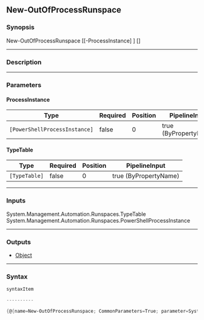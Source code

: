 New-OutOfProcessRunspace
------------------------

### Synopsis

New-OutOfProcessRunspace [[-ProcessInstance] <PowerShellProcessInstance>] [<CommonParameters>]

---

### Description

---

### Parameters
#### **ProcessInstance**

|Type                         |Required|Position|PipelineInput        |
|-----------------------------|--------|--------|---------------------|
|`[PowerShellProcessInstance]`|false   |0       |true (ByPropertyName)|

#### **TypeTable**

|Type         |Required|Position|PipelineInput        |
|-------------|--------|--------|---------------------|
|`[TypeTable]`|false   |0       |true (ByPropertyName)|

---

### Inputs
System.Management.Automation.Runspaces.TypeTable
System.Management.Automation.Runspaces.PowerShellProcessInstance

---

### Outputs
* [Object](https://learn.microsoft.com/en-us/dotnet/api/System.Object)

---

### Syntax
```PowerShell
syntaxItem
```
```PowerShell
----------
```
```PowerShell
{@{name=New-OutOfProcessRunspace; CommonParameters=True; parameter=System.Object[]}}
```
